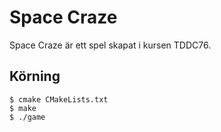 # Space Craze

Space Craze är ett spel skapat i kursen TDDC76.

## Körning

```shell
$ cmake CMakeLists.txt
$ make
$ ./game
```